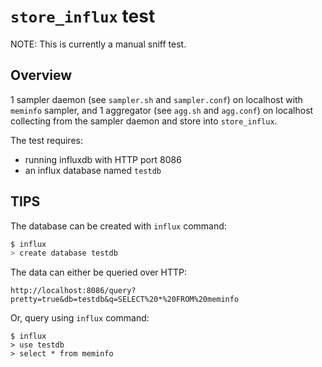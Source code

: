 `store_influx` test
===================

NOTE: This is currently a manual sniff test.

Overview
--------

1 sampler daemon (see `sampler.sh` and `sampler.conf`) on localhost with
`meminfo` sampler, and 1 aggregator (see `agg.sh` and `agg.conf`) on localhost
collecting from the sampler daemon and store into `store_influx`.

The test requires:
- running influxdb with HTTP port 8086
- an influx database named `testdb`

TIPS
----

The database can be created with `influx` command:
```sh
$ influx
> create database testdb
```

The data can either be queried over HTTP:
```
http://localhost:8086/query?pretty=true&db=testdb&q=SELECT%20*%20FROM%20meminfo
```

Or, query using `influx` command:
```
$ influx
> use testdb
> select * from meminfo
```
